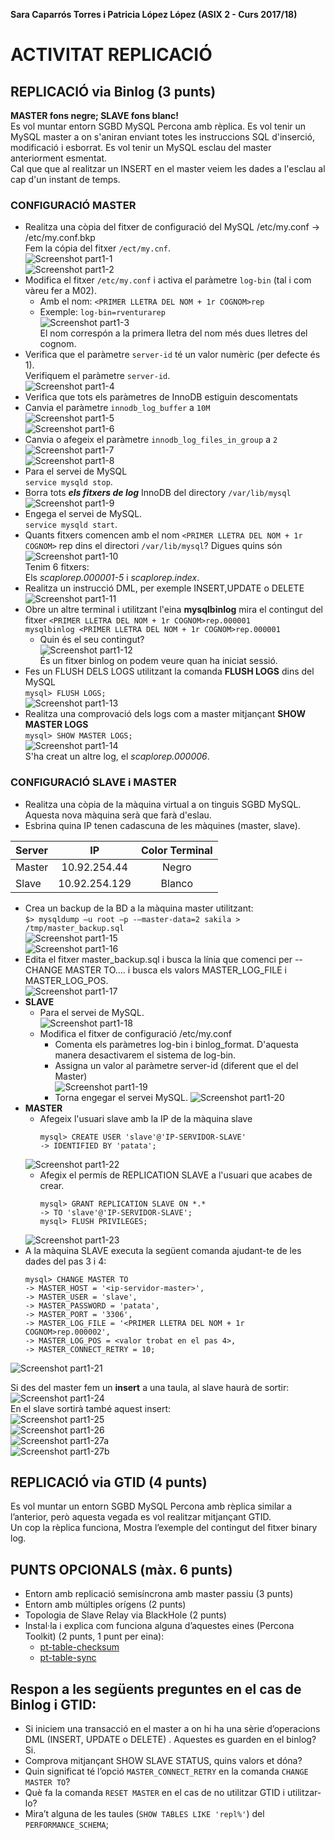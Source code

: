 **Sara Caparrós Torres i Patricia López López (ASIX 2 - Curs 2017/18)**  
# ACTIVITAT REPLICACIÓ #

## REPLICACIÓ via Binlog (3 punts)
**MASTER fons negre; SLAVE fons blanc!**  
Es vol muntar entorn SGBD MySQL Percona amb rèplica. Es vol tenir un MySQL master a on s'aniran enviant totes les instruccions SQL d'inserció, modificació i esborrat. Es vol tenir un MySQL  esclau del master anteriorment esmentat.  
Cal que que al realitzar un INSERT en el master veiem les dades a l'esclau al cap d'un instant de temps.

### CONFIGURACIÓ MASTER

* Realitza una còpia del fitxer de configuració del MySQL /etc/my.conf → /etc/my.conf.bkp  
Fem la cópia del fitxer `/ect/my.cnf`.  
![Screenshot part1-1][1]  
![Screenshot part1-2][2]  
* Modifica el fitxer `/etc/my.conf` i activa el paràmetre `log-bin` (tal i com vàreu fer a M02).  
    * Amb el nom: `<PRIMER LLETRA DEL NOM + 1r COGNOM>rep`  
    * Exemple: `log-bin=rventurarep`  
![Screenshot part1-3][3]  
El nom correspón a la primera lletra del nom més dues lletres del cognom.  
* Verifica que el paràmetre `server-id` té un valor numèric (per defecte és 1).  
Verifiquem el paràmetre `server-id`.  
![Screenshot part1-4][4]  
* Verifica que tots els paràmetres de InnoDB estiguin descomentats  
* Canvia el paràmetre `innodb_log_buffer` a `10M`  
![Screenshot part1-5][5]  
![Screenshot part1-6][6]  
* Canvia o afegeix el paràmetre `innodb_log_files_in_group` a `2`  
![Screenshot part1-7][7]  
![Screenshot part1-8][8]  
* Para el servei de MySQL  
`service mysqld stop`.  
* Borra tots ***els fitxers de log*** InnoDB del directory `/var/lib/mysql`  
![Screenshot part1-9][9]  
* Engega el servei de MySQL.  
`service mysqld start`.  
* Quants fitxers comencen amb el nom `<PRIMER LLETRA DEL NOM + 1r COGNOM>` rep dins el directori `/var/lib/mysql`? Digues quins són  
![Screenshot part1-10][10]  
Tenim 6 fitxers:  
Els *scaplorep.000001-5* i *scaplorep.index*.  
* Realitza un instrucció DML, per exemple INSERT,UPDATE o DELETE  
![Screenshot part1-11][11]  
* Obre un altre terminal i utilitzant l'eina **mysqlbinlog** mira el contingut del fitxer `<PRIMER LLETRA DEL NOM + 1r COGNOM>rep.000001`  
    `mysqlbinlog <PRIMER LLETRA DEL NOM + 1r COGNOM>rep.000001`  
    * Quin és el seu contingut?  
![Screenshot part1-12][12]  
És un fitxer binlog on podem veure quan ha iniciat sessió.  
* Fes un FLUSH DELS LOGS utilitzant la comanda **FLUSH LOGS** dins del MySQL  
    `mysql> FLUSH LOGS;`  
![Screenshot part1-13][13]  
* Realitza una comprovació dels logs com a master mitjançant **SHOW MASTER LOGS**  
    `mysql> SHOW MASTER LOGS;`  
![Screenshot part1-14][14]  
S'ha creat un altre log, el *scaplorep.000006*.  



### CONFIGURACIÓ SLAVE i MASTER

* Realitza una còpia de la màquina virtual a on tinguis SGBD MySQL. Aquesta nova màquina serà que farà d'eslau.  
* Esbrina quina IP tenen cadascuna de les màquines (master, slave).  

| Server | IP | Color Terminal |  
| :---------- | :----------: | :----------: |  
| Master   | 10.92.254.44  | Negro  |  
| Slave   | 10.92.254.129  | Blanco  |  

* Crea un backup de la BD a la màquina master utilitzant:  
    `$> mysqldump –u root –p -–master-data=2 sakila > /tmp/master_backup.sql`  
![Screenshot part1-15][15]  
![Screenshot part1-16][16]  
* Edita el fitxer master_backup.sql i busca la línia que comenci per --CHANGE MASTER TO.... i busca els valors MASTER_LOG_FILE i MASTER_LOG_POS.  
![Screenshot part1-17][17]  
* **SLAVE**  
    * Para el servei de MySQL.  
    ![Screenshot part1-18][18]  
    * Modifica el fitxer de configuració /etc/my.conf  
        * Comenta els paràmetres log-bin i binlog_format. D'aquesta manera desactivarem el sistema de log-bin.  
        * Assigna un valor al paràmetre  server-id (diferent que el del Master)  
        ![Screenshot part1-19][19]  
        * Torna engegar el servei MySQL. 
        ![Screenshot part1-20][20]  
* **MASTER**  
    * Afegeix l'usuari slave amb la IP de la màquina slave  
        ```
        mysql> CREATE USER 'slave'@'IP-SERVIDOR-SLAVE'  
        -> IDENTIFIED BY 'patata';  
        ```
    ![Screenshot part1-22][22]  
    * Afegix el permís de REPLICATION SLAVE a l'usuari que acabes de crear.  
        ```
        mysql> GRANT REPLICATION SLAVE ON *.*  
        -> TO 'slave'@'IP-SERVIDOR-SLAVE';  
        mysql> FLUSH PRIVILEGES;  
        ```
     ![Screenshot part1-23][23]  
* A la màquina SLAVE executa la següent comanda ajudant-te de les dades del pas 3 i 4:  
    ```
    mysql> CHANGE MASTER TO  
    -> MASTER_HOST = '<ip-servidor-master>',  
    -> MASTER_USER = 'slave',  
    -> MASTER_PASSWORD = 'patata',  
    -> MASTER_PORT = '3306',  
    -> MASTER_LOG_FILE = '<PRIMER LLETRA DEL NOM + 1r COGNOM>rep.000002',  
    -> MASTER_LOG_POS = <valor trobat en el pas 4>,  
    -> MASTER_CONNECT_RETRY = 10;  
    ```
![Screenshot part1-21][21]  

Si des del master fem un **insert** a una taula, al slave haurà de sortir:  
![Screenshot part1-24][24]  
En el slave sortirà també aquest insert:  
![Screenshot part1-25][25]  
![Screenshot part1-26][26]  
![Screenshot part1-27a][27a]  
![Screenshot part1-27b][27b]  

## REPLICACIÓ via GTID (4 punts)
Es vol muntar un entorn SGBD MySQL Percona amb rèplica similar a l’anterior, però aquesta vegada es vol realitzar mitjançant GTID.  
Un cop la rèplica funciona, Mostra l’exemple del contingut del fitxer binary log.  

## PUNTS OPCIONALS (màx. 6 punts)
* Entorn amb replicació semisíncrona amb master passiu (3 punts)  
* Entorn amb múltiples orígens (2 punts)  
* Topologia de Slave Relay via BlackHole (2 punts)  
* Instal·la i explica com funciona alguna d’aquestes eines (Percona Toolkit) (2 punts, 1 punt per eina):  
    * [pt-table-checksum](https://www.percona.com/doc/percona-toolkit/2.1/pt-table-checksum.html)  
    * [pt-table-sync](https://www.percona.com/doc/percona-toolkit/2.1/pt-table-sync.html)  

## Respon a les següents preguntes en el cas de Binlog i GTID:
* Si iniciem una transacció en el master a on hi ha una sèrie d’operacions DML (INSERT, UPDATE o DELETE) . Aquestes es guarden en el binlog?  
   Si.  
* Comprova mitjançant SHOW SLAVE STATUS, quins valors et dóna?  
* Quin significat té l’opció `MASTER_CONNECT_RETRY` en la comanda `CHANGE MASTER TO`?  
* Què fa la comanda `RESET MASTER` en el cas de no utilitzar GTID i utilitzar-lo?  
* Mira’t alguna de les taules (`SHOW TABLES LIKE 'repl%'`) del `PERFORMANCE_SCHEMA`;    

[1]: imgs/1-1.png
[2]: imgs/1-2.png
[3]: imgs/1-3.png
[4]: imgs/1-4.png
[5]: imgs/1-5.png
[6]: imgs/1-6.png
[7]: imgs/1-7.png
[8]: imgs/1-8.png
[9]: imgs/1-9.png
[10]: imgs/1-10.png
[11]: imgs/1-11.png
[12]: imgs/1-12.png
[13]: imgs/1-13.png
[14]: imgs/1-14.png
[15]: imgs/1-15.png
[16]: imgs/1-16.png
[17]: imgs/1-17.png
[18]: imgs/1-18.png
[19]: imgs/1-19.png
[20]: imgs/1-20.png
[21]: imgs/1-21.png
[22]: imgs/1-22.png
[23]: imgs/1-23.png
[24]: imgs/1-24.png
[25]: imgs/1-25.png
[26]: imgs/1-26.png
[27a]: imgs/1-27a.png
[27b]: imgs/1-27b.png
